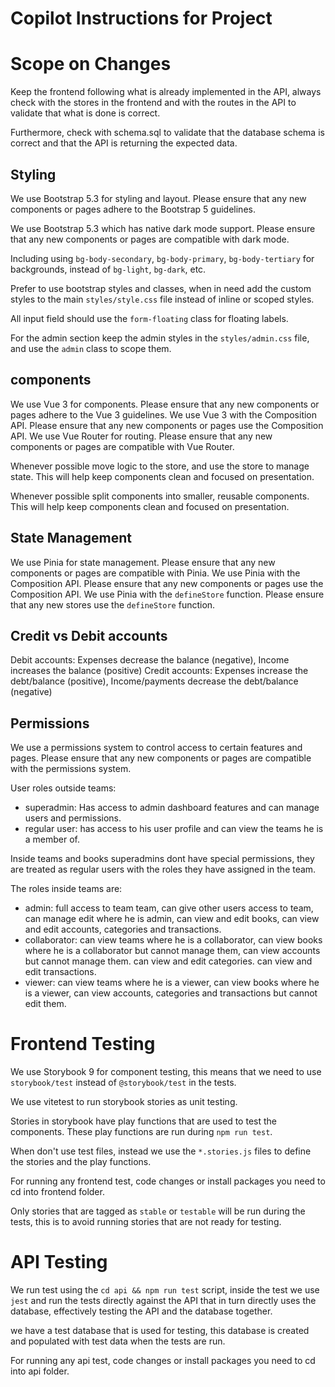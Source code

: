 # Copilot Instructions for Project

# Scope on Changes

Keep the frontend following what is already implemented in the API, always check with the stores in the frontend and with the routes in the API to validate that what is done is correct.

Furthermore, check with schema.sql to validate that the database schema is correct and that the API is returning the expected data.

## Styling
We use Bootstrap 5.3 for styling and layout. Please ensure that any new components or pages adhere to the Bootstrap 5 guidelines.

We use Bootstrap 5.3 which has native dark mode support. Please ensure that any new components or pages are compatible with dark mode.

Including using `bg-body-secondary`, `bg-body-primary`, `bg-body-tertiary` for backgrounds, instead of `bg-light`, `bg-dark`, etc.

Prefer to use bootstrap styles and classes, when in need add the custom styles to the main `styles/style.css` file instead of inline or scoped styles.

All input field should use the `form-floating` class for floating labels.

For the admin section keep the admin styles in the `styles/admin.css` file, and use the `admin` class to scope them.

## components

We use Vue 3 for components. Please ensure that any new components or pages adhere to the Vue 3 guidelines.
We use Vue 3 with the Composition API. Please ensure that any new components or pages use the Composition API.
We use Vue Router for routing. Please ensure that any new components or pages are compatible with Vue Router.

Whenever possible move logic to the store, and use the store to manage state. This will help keep components clean and focused on presentation.

Whenever possible split components into smaller, reusable components. This will help keep components clean and focused on presentation.

## State Management
We use Pinia for state management. Please ensure that any new components or pages are compatible with Pinia.
We use Pinia with the Composition API. Please ensure that any new components or pages use the Composition API.
We use Pinia with the `defineStore` function. Please ensure that any new stores use the `defineStore` function.

## Credit vs Debit accounts

Debit accounts: Expenses decrease the balance (negative), Income increases the balance (positive)
Credit accounts: Expenses increase the debt/balance (positive), Income/payments decrease the debt/balance (negative)

## Permissions
We use a permissions system to control access to certain features and pages. Please ensure that any new components or pages are compatible with the permissions system.

User roles outside teams:
- superadmin: Has access to admin dashboard features and can manage users and permissions.
- regular user: has access to his user profile and can view the teams he is a member of.

Inside teams and books superadmins dont have special permissions, they are treated as regular users with the roles they have assigned in the team.

The roles inside teams are:
- admin: full access to team team, can give other users access to team, can manage edit where he is admin, can view and edit books, can view and edit accounts, categories and transactions.
- collaborator: can view teams where he is a collaborator, can view books where he is a collaborator but cannot manage them, can view accounts but cannot manage them. can view and edit categories. can view and edit transactions.
- viewer: can view teams where he is a viewer, can view books where he is a viewer, can view accounts, categories and transactions but cannot edit them.

# Frontend Testing
We use Storybook 9 for component testing, this means that we need to use `storybook/test` instead of `@storybook/test` in the tests.

We use vitetest to run storybook stories as unit testing.

Stories in storybook have  play functions that are used to test the components. These play functions are run during `npm run test`.

When don't use test files, instead we use the `*.stories.js` files to define the stories and the play functions.

For running any frontend test, code changes or install packages you need to cd into frontend folder.

Only stories that are tagged as `stable` or `testable` will be run during the tests, this is to avoid running stories that are not ready for testing.

# API Testing
We run test using the `cd api && npm run test` script, inside the test we use `jest` and run the tests directly against the API that in turn directly uses the database, effectively testing the API and the database together.

we have  a test database that is used for testing, this database is created and populated with test data when the tests are run.

For running any api test, code changes or install packages you need to cd into api folder.
